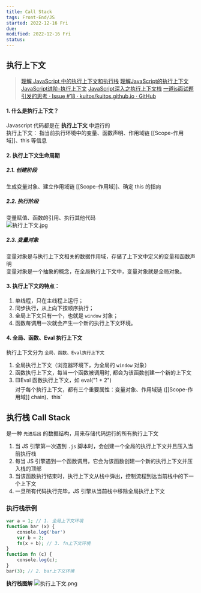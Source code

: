 ```yaml
---
title: Call Stack
tags: Front-End/JS   
started: 2022-12-16 Fri
due: 
modified: 2022-12-16 Fri
status: 
---
```

## 执行上下文
>[理解 JavaScript 中的执行上下文和执行栈](https://juejin.cn/post/6844903682283143181 "https://juejin.cn/post/6844903682283143181")
>[理解JavaScript的执行上下文](https://link.juejin.cn?target=https%3A%2F%2Fzhuanlan.zhihu.com%2Fp%2F72959191 "https://zhuanlan.zhihu.com/p/72959191")
>[JavaScript进阶-执行上下文](https://juejin.cn/post/6844903983438381069 "https://juejin.cn/post/6844903983438381069")
>[JavaScript深入之执行上下文栈](https://link.juejin.cn/?target=https%3A%2F%2Fgithub.com%2Fmqyqingfeng%2FBlog%2Fissues%2F4 "https://github.com/mqyqingfeng/Blog/issues/4")
>[一道js面试题引发的思考 · Issue #18 · kuitos/kuitos.github.io · GitHub](https://github.com/kuitos/kuitos.github.io/issues/18)
#### 1. 什么是执行上下文？  
Javascript 代码都是在 **执行上下文** 中运行的  
执行上下文： 指当前执行环境中的变量、函数声明、作用域链 [[Scope-作用域]]、this 等信息
#### 2. 执行上下文生命周期
##### 2.1. 创建阶段  
生成变量对象、建立作用域链 [[Scope-作用域]]、确定 this 的指向
##### 2.2. 执行阶段  
变量赋值、函数的引用、执行其他代码  
![执行上下文.jpg](https://p9-juejin.byteimg.com/tos-cn-i-k3u1fbpfcp/f02e41f0bff3498990d04b7c90215a1f~tplv-k3u1fbpfcp-zoom-in-crop-mark:4536:0:0:0.awebp?)

##### 2.3. 变量对象
变量对象是与执行上下文相关的数据作用域，存储了上下文中定义的变量和函数声明  
变量对象是一个抽象的概念，在全局执行上下文中，变量对象就是全局对象。
#### 3. 执行上下文的特点：
1. 单线程，只在主线程上运行；
2. 同步执行，从上向下按顺序执行；
3. 全局上下文只有一个，也就是 `window` 对象；
4. 函数每调用一次就会产生一个新的执行上下文环境。
#### 4. 全局、函数、Eval 执行上下文
执行上下文分为 `全局、函数、Eval执行上下文`
1. 全局执行上下文（浏览器环境下，为全局的 `window` 对象）
2. 函数执行上下文，每当一个函数被调用时, 都会为该函数创建一个新的上下文
3. 🟨Eval 函数执行上下文，如 eval("1 + 2")  
对于每个执行上下文，都有三个重要属性：变量对象、作用域链 ([[Scope-作用域]] chain)、this`
## 执行栈 Call Stack
是一种 `先进后出` 的数据结构，用来存储代码运行的所有执行上下文
1. 当 JS 引擎第一次遇到 `.js` 脚本时，会创建一个全局的执行上下文并且压入当前执行栈
2. 每当 JS 引擎遇到一个函数调用，它会为该函数创建一个新的执行上下文并压入栈的顶部
3. 当该函数执行结束时，执行上下文从栈中弹出，控制流程到达当前栈中的下一个上下文
4. 一旦所有代码执行完毕，JS 引擎从当前栈中移除全局执行上下文
### 执行栈示例

```php
var a = 1; // 1. 全局上下文环境
function bar (x) {
    console.log('bar')
    var b = 2;
    fn(x + b); // 3. fn上下文环境
}
function fn (c) {
    console.log(c);
}
bar(3); // 2. bar上下文环境

```

**执行栈图解** ![执行上下文.png](https://p6-juejin.byteimg.com/tos-cn-i-k3u1fbpfcp/5bffb09739624bcdb3572c6ae963d8a2~tplv-k3u1fbpfcp-zoom-in-crop-mark:4536:0:0:0.awebp?)
